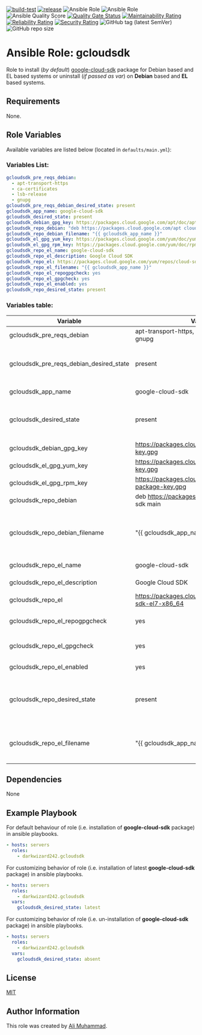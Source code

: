 [![build-test](https://github.com/darkwizard242/ansible-role-gcloudsdk/workflows/build-and-test/badge.svg?branch=master)](https://github.com/darkwizard242/ansible-role-gcloudsdk/actions?query=workflow%3Abuild-and-test) [![release](https://github.com/darkwizard242/ansible-role-gcloudsdk/workflows/release/badge.svg)](https://github.com/darkwizard242/ansible-role-gcloudsdk/actions?query=workflow%3Arelease) ![Ansible Role](https://img.shields.io/ansible/role/46261?color=dark%20green%20) ![Ansible Role](https://img.shields.io/ansible/role/d/46261?label=role%20downloads) ![Ansible Quality Score](https://img.shields.io/ansible/quality/46261?label=ansible%20quality%20score) [![Quality Gate Status](https://sonarcloud.io/api/project_badges/measure?project=ansible-role-gcloudsdk&metric=alert_status)](https://sonarcloud.io/dashboard?id=ansible-role-gcloudsdk) [![Maintainability Rating](https://sonarcloud.io/api/project_badges/measure?project=ansible-role-gcloudsdk&metric=sqale_rating)](https://sonarcloud.io/dashboard?id=ansible-role-gcloudsdk) [![Reliability Rating](https://sonarcloud.io/api/project_badges/measure?project=ansible-role-gcloudsdk&metric=reliability_rating)](https://sonarcloud.io/dashboard?id=ansible-role-gcloudsdk) [![Security Rating](https://sonarcloud.io/api/project_badges/measure?project=ansible-role-gcloudsdk&metric=security_rating)](https://sonarcloud.io/dashboard?id=ansible-role-gcloudsdk) ![GitHub tag (latest SemVer)](https://img.shields.io/github/tag/darkwizard242/ansible-role-gcloudsdk?label=release) ![GitHub repo size](https://img.shields.io/github/repo-size/darkwizard242/ansible-role-gcloudsdk?color=orange&style=flat-square)

# Ansible Role: gcloudsdk

Role to install (_by default_) [google-cloud-sdk](https://cloud.google.com/sdk) package for Debian based and EL based systems or uninstall (_if passed as var_) on **Debian** based and **EL** based systems.

## Requirements

None.

## Role Variables

Available variables are listed below (located in `defaults/main.yml`):

### Variables List:

```yaml
gcloudsdk_pre_reqs_debian:
  - apt-transport-https
  - ca-certificates
  - lsb-release
  - gnupg
gcloudsdk_pre_reqs_debian_desired_state: present
gcloudsdk_app_name: google-cloud-sdk
gcloudsdk_desired_state: present
gcloudsdk_debian_gpg_key: https://packages.cloud.google.com/apt/doc/apt-key.gpg
gcloudsdk_repo_debian: "deb https://packages.cloud.google.com/apt cloud-sdk main"
gcloudsdk_repo_debian_filename: "{{ gcloudsdk_app_name }}"
gcloudsdk_el_gpg_yum_key: https://packages.cloud.google.com/yum/doc/yum-key.gpg
gcloudsdk_el_gpg_rpm_key: https://packages.cloud.google.com/yum/doc/rpm-package-key.gpg
gcloudsdk_repo_el_name: google-cloud-sdk
gcloudsdk_repo_el_description: Google Cloud SDK
gcloudsdk_repo_el: https://packages.cloud.google.com/yum/repos/cloud-sdk-el7-x86_64
gcloudsdk_repo_el_filename: "{{ gcloudsdk_app_name }}"
gcloudsdk_repo_el_repogpgcheck: yes
gcloudsdk_repo_el_gpgcheck: yes
gcloudsdk_repo_el_enabled: yes
gcloudsdk_repo_desired_state: present
```

### Variables table:

Variable                                | Value (default)                                                    | Description
--------------------------------------- | ------------------------------------------------------------------ | -------------------------------------------------------------------------------------------------------------------------------------------------------------------------------------------------------------------
gcloudsdk_pre_reqs_debian               | apt-transport-https, ca-certificates, lsb-release, gnupg           | Package required by Azure CLI on Debain based systems.
gcloudsdk_pre_reqs_debian_desired_state | present                                                            | State of the gcloudsdk_pre_reqs_debian_desired_state packages. Whether to install, verify if available or to uninstall (i.e. ansible apt module values: `present`, `latest`, or `absent`)
gcloudsdk_app_name                      | google-cloud-sdk                                                   | Name of Azure CLI package i.e. `google-cloud-sdk`
gcloudsdk_desired_state                 | present                                                            | State of the gcloudsdk_app_name package (i.e. `google-cloud-sdk` package itself.). Whether to install, verify if available or to uninstall (i.e. ansible apt module values: `present`, `latest`, or `absent`)
gcloudsdk_debian_gpg_key                | <https://packages.cloud.google.com/apt/doc/apt-key.gpg>            | Azure CLI GPG required on Debian based systems.
gcloudsdk_el_gpg_yum_key                | <https://packages.cloud.google.com/yum/doc/yum-key.gpg>            | Azure CLI GPG (yum) required on EL based systems.
gcloudsdk_el_gpg_rpm_key                | <https://packages.cloud.google.com/yum/doc/rpm-package-key.gpg>    | Azure CLI GPG (rpm) required on EL based systems.
gcloudsdk_repo_debian                   | deb <https://packages.cloud.google.com/apt> cloud-sdk main         | Repository URL for Debian based systems.
gcloudsdk_repo_debian_filename          | "{{ gcloudsdk_app_name }}"                                         | Name of the repository file that will be stored at `/etc/apt/sources.list.d/` on Debian based systems. Defaults to the variable value for "{{ gcloudsdk_app_name }}" which is `google-cloud-sdk` .
gcloudsdk_repo_el_name                  | google-cloud-sdk                                                   | Repository name for Azure CLI on EL based systems.
gcloudsdk_repo_el_description           | Google Cloud SDK                                                   | Description to be added in EL based repository file for Azure CLI.
gcloudsdk_repo_el                       | <https://packages.cloud.google.com/yum/repos/cloud-sdk-el7-x86_64> | Repository `baseurl` for Azure CLI on EL based systems.
gcloudsdk_repo_el_repogpgcheck          | yes                                                                | Boolean operation for performing gpg check against atom's repository gpg. Can either be **yes** or **no**.
gcloudsdk_repo_el_gpgcheck              | yes                                                                | Boolean for whether to perform gpg check against Azure CLI on EL based systems.
gcloudsdk_repo_el_enabled               | yes                                                                | Boolean for whether to set Azure CLI repo as 'enabled' on EL based systems.
gcloudsdk_repo_desired_state            | present                                                            | `present` indicates creating the repository file if it doesn't exist on Debian or EL based systems. Alternative is `absent` (not recommended as it will prevent from installation of **google-cloud-sdk** pacakge).
gcloudsdk_repo_el_filename              | "{{ gcloudsdk_app_name }}"                                         | Name of the repository file that will be stored at `/etc/yum/sources.list.d/` on EL based systems. Defaults to the variable value for "{{ gcloudsdk_app_name }}" which is `google-cloud-sdk` .

## Dependencies

None

## Example Playbook

For default behaviour of role (i.e. installation of **google-cloud-sdk** package) in ansible playbooks.

```yaml
- hosts: servers
  roles:
    - darkwizard242.gcloudsdk
```

For customizing behavior of role (i.e. installation of latest **google-cloud-sdk** package) in ansible playbooks.

```yaml
- hosts: servers
  roles:
    - darkwizard242.gcloudsdk
  vars:
    gcloudsdk_desired_state: latest
```

For customizing behavior of role (i.e. un-installation of **google-cloud-sdk** package) in ansible playbooks.

```yaml
- hosts: servers
  roles:
    - darkwizard242.gcloudsdk
  vars:
    gcloudsdk_desired_state: absent
```

## License

[MIT](https://github.com/darkwizard242/ansible-role-gcloudsdk/blob/master/LICENSE)

## Author Information

This role was created by [Ali Muhammad](https://www.linkedin.com/in/ali-muhammad-759791130/).
